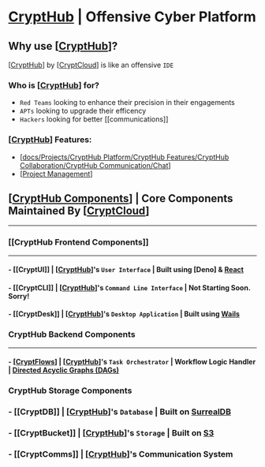 # [CryptHub](https://github.com/CryptCloudCC/CryptHub) | Offensive Cyber Platform

## Why use [[CryptHub]]?
[[CryptHub]] by [[CryptCloud]] is like an offensive `IDE`

### Who is [[CryptHub]] for?
- `Red Teams` looking to enhance their precision in their engagements
- `APTs` looking to upgrade their efficency
- `Hackers` looking for better [[communications]]

### [[CryptHub]] Features:
- [[docs/Projects/CryptHub Platform/CryptHub Features/CryptHub Collaboration/CryptHub Communication/Chat]]
- [[Project Management]]


## [[CryptHub Components]] | Core Components Maintained By [[CryptCloud]]
---

### [[CryptHub Frontend Components]]
---
#### - [[CryptUI]] | [[CryptHub]]'s `User Interface` | Built using [Deno] & [React](https://react.dev)
#### - [[CryptCLI]] | [[CryptHub]]'s `Command Line Interface` | Not Starting Soon. Sorry!
#### - [[CryptDesk]] | [[CryptHub]]'s `Desktop Application` | Built using [Wails](https://wails.io)


### CryptHub Backend Components
---
#### - [[CryptFlows]] | [[CryptHub]]'s `Task Orchestrator` | Workflow Logic Handler | [Directed Acyclic Graphs (DAGs)](https://en.wikipedia.org/wiki/Directed_acyclic_graph)
### CryptHub Storage Components
### - [[CryptDB]] | [[CryptHub]]'s `Database` | Built on [SurrealDB](https://SurrealDB.com)
### - [[CryptBucket]] | [[CryptHub]]'s `Storage` | Built on [S3](https://aws.amazon.com/s3/)
### - [[CryptComms]] | [[CryptHub]]'s Communication System 

[//begin]: # "Autogenerated link references for markdown compatibility"
[CryptHub]: <../../../docs/Projects/CryptHub Platform/CryptHub.md> "CryptHub | Offensive Cyber Platform"
[CryptCloud]: ../../CryptCloud.md "CryptCloud | Organization"
[docs/Projects/CryptHub Platform/CryptHub Features/CryptHub Collaboration/CryptHub Communication/Chat]: <../../../docs/Projects/CryptHub Platform/CryptHub Features/CryptHub Collaboration/CryptHub Communication/Chat.md> "Chat"
[Project Management]: <../../../docs/Projects/CryptHub Platform/CryptHub Features/CryptHub Collaboration/CryptHub Development/Project Management.md> "CryptHub's  | #Feature"
[CryptHub Components]: <../../../docs/Projects/CryptHub Platform/CryptHub Components/CryptHub Components.md> "CryptHub Components | CryptCloud Organization"
[CryptFlows]: <../../../docs/Projects/CryptHub Platform/CryptHub Components/CryptFlows/CryptFlows.md> "CryptFlows | DAG Based Workflows"
[//end]: # "Autogenerated link references"
